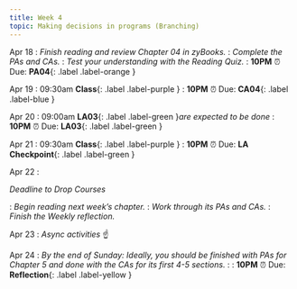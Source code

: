 ```yaml
---
title: Week 4
topic: Making decisions in programs (Branching)
---
```

Apr 18
: _Finish reading and review Chapter 04 in zyBooks._
: _Complete the PAs and CAs._
: _Test your understanding with the Reading Quiz._
   : **10PM** ⏰  Due: **PA04**{: .label .label-orange }

Apr 19
: 09:30am **Class**{: .label .label-purple }
   : **10PM** ⏰  Due: **CA04**{: .label .label-blue }

Apr 20
: 09:00am **LA03**{: .label .label-green }_are expected to be done_
   : **10PM** ⏰  Due: **LA03**{: .label .label-green }

Apr 21
: 09:30am **Class**{: .label .label-purple }
   : **10PM** ⏰  Due: **LA Checkpoint**{: .label .label-green }

Apr 22
: <p class="text-grey-dk-000 mb-0"><em>Deadline to Drop Courses</em></p>

: _Begin reading next week’s chapter._
: _Work through its PAs and CAs._
: _Finish the Weekly reflection._

Apr 23
: _Async activities_ ☝️ 

Apr 24
: _By the end of Sunday: Ideally, you should be finished with PAs for Chapter 5 and done with the CAs for its first 4-5 sections._
: [](#)
   : **10PM** ⏰  Due: **Reflection**{: .label .label-yellow }


